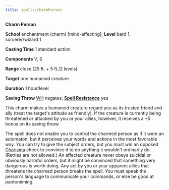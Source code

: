 ```yaml
---
title: spells/charmPerson
---
```

 **Charm Person**

**School** enchantment (charm) [mind-affecting]; **Level** bard 1, sorcerer/wizard 1

**Casting Time** 1 standard action

**Components** V, S

**Range** close (25 ft. + 5 ft./2 levels)

**Target** one humanoid creature

**Duration** 1 hour/level

**Saving Throw** [Will](../combat.md#_will) negates; **[Spell Resistance](../glossary.md#_spell-resistance)** yes

This charm makes a humanoid creature regard you as its trusted friend and ally (treat the target's attitude as friendly). If the creature is currently being threatened or attacked by you or your allies, however, it receives a +5 bonus on its saving throw.

The spell does not enable you to control the charmed person as if it were an automaton, but it perceives your words and actions in the most favorable way. You can try to give the subject orders, but you must win an opposed [Charisma](../gettingStarted.md#_charisma-new) check to convince it to do anything it wouldn't ordinarily do. (Retries are not allowed.) An affected creature never obeys suicidal or obviously harmful orders, but it might be convinced that something very dangerous is worth doing. Any act by you or your apparent allies that threatens the charmed person breaks the spell. You must speak the person's language to communicate your commands, or else be good at pantomiming.


